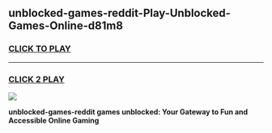 
## unblocked-games-reddit-Play-Unblocked-Games-Online-d81m8
<h3>
<a href="https://premium76.site?title=unblocked-games-reddit&ref=25A">CLICK TO PLAY</a></h3>
<hr>

<h3>
<a href="https://premium76.site?title=unblocked-games-reddit&ref=25A">CLICK 2 PLAY</a>
  
</h3>

<a href="https://premium76.site?title=unblocked-games-reddit&ref=25A"><img src="https://clearcache.store/games.png"></a>


**unblocked-games-reddit games unblocked: Your Gateway to Fun and Accessible Online Gaming**
